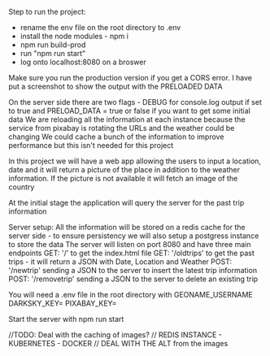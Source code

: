Step to run the project:
 - rename the env file on the root directory to .env
 - install the node modules - npm i 
 - npm run build-prod
 - run "npm run start"
 - log onto localhost:8080 on a broswer

Make sure you run the production version if you get a CORS error. I have put a screenshot to show the output with the PRELOADED DATA

On the server side there are two flags - DEBUG for console.log output if set to true and PRELOAD_DATA = true or false if you want to get some initial data
We are reloading all the information at each instance because the service from pixabay is rotating the URLs and the weather could be changing
We could cache a bunch of the information to improve performance but this isn't needed for this project

In this project we will have a web app allowing the users to input a location, date and it will return a picture of the place in addition to the weather information. If the picture is not available it will fetch an image of the country

At the initial stage the application will query the server for the past trip information


Server setup:
All the information will be stored on a redis cache for the server side - to ensure persistency we will also setup a postgress instance to store the data
The server will listen on port 8080 and have three main endpoints
GET: '/' to get the index.html file
GET: '/oldtrips' to get the past trips - it will return a JSON with Date, Location and Weather
POST: '/newtrip' sending a JSON to the server to insert the latest trip information
POST: '/removetrip' sending a JSON to the server to delete an existing trip

You will need a .env file in the root directory with 
GEONAME_USERNAME
DARKSKY_KEY=
PIXABAY_KEY=

Start the server with npm run start

//TODO: Deal with the caching of images?
// REDIS INSTANCE - KUBERNETES - DOCKER
// DEAL WITH THE ALT from the images